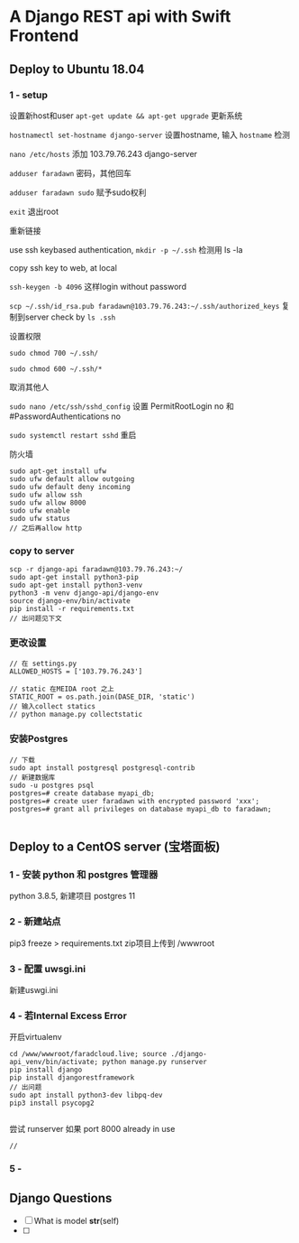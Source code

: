 # A Django REST api with Swift Frontend

## Deploy to Ubuntu 18.04
### 1 - setup
设置新host和user
`apt-get update && apt-get upgrade` 更新系统  

`hostnamectl set-hostname django-server` 设置hostname, 输入 `hostname` 检测

`nano /etc/hosts`   添加 103.79.76.243     django-server

`adduser faradawn` 密码，其他回车

 `adduser faradawn sudo` 赋予sudo权利

`exit` 退出root

重新链接

use ssh keybased authentication,
`mkdir -p ~/.ssh` 检测用 ls -la

copy ssh key to web, at local 

`ssh-keygen -b 4096` 这样login without password

`scp ~/.ssh/id_rsa.pub faradawn@103.79.76.243:~/.ssh/authorized_keys` 复制到server check by `ls .ssh`

设置权限

`sudo chmod 700 ~/.ssh/`

`sudo chmod 600 ~/.ssh/*`

取消其他人

`sudo nano /etc/ssh/sshd_config` 设置 PermitRootLogin no 和 #PasswordAuthentications no

`sudo systemctl restart sshd` 重启

防火墙
```
sudo apt-get install ufw
sudo ufw default allow outgoing
sudo ufw default deny incoming
sudo ufw allow ssh
sudo ufw allow 8000
sudo ufw enable
sudo ufw status
// 之后再allow http
```

### copy to server
```
scp -r django-api faradawn@103.79.76.243:~/
sudo apt-get install python3-pip
sudo apt-get install python3-venv
python3 -m venv django-api/django-env
source django-env/bin/activate
pip install -r requirements.txt
// 出问题见下文
```

### 更改设置
```
// 在 settings.py
ALLOWED_HOSTS = ['103.79.76.243']

// static 在MEIDA root 之上
STATIC_ROOT = os.path.join(DASE_DIR, 'static')
// 输入collect statics
// python manage.py collectstatic

```
### 安装Postgres
```
// 下载
sudo apt install postgresql postgresql-contrib
// 新建数据库
sudo -u postgres psql
postgres=# create database myapi_db;
postgres=# create user faradawn with encrypted password 'xxx';
postgres=# grant all privileges on database myapi_db to faradawn;


```

## Deploy to a CentOS server (宝塔面板)
### 1 - 安装 python 和 postgres 管理器
python 3.8.5, 新建项目
postgres 11

### 2 - 新建站点
pip3 freeze > requirements.txt
zip项目上传到 /wwwroot

### 3 - 配置 uwsgi.ini
新建uswgi.ini

### 4 - 若Internal Excess Error
开启virtualenv
```
cd /www/wwwroot/faradcloud.live; source ./django-api_venv/bin/activate; python manage.py runserver
pip install django
pip install djangorestframework
// 出问题
sudo apt install python3-dev libpq-dev
pip3 install psycopg2


```
尝试 runserver 如果 port 8000 already in use
```
//
```

### 5 - 


## Django Questions
- [ ] What is model __str__(self)
- [ ] 

